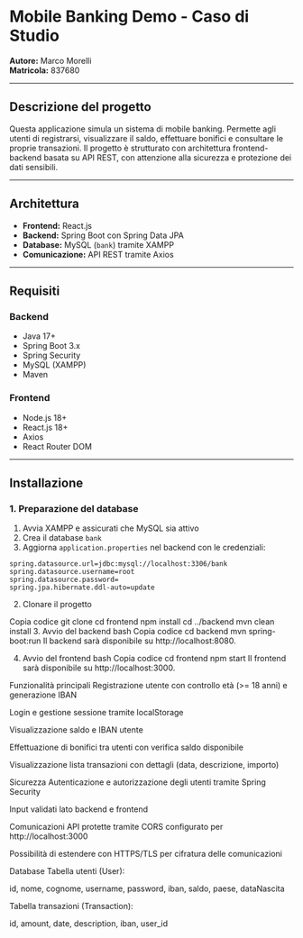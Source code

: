 # Mobile Banking Demo - Caso di Studio

**Autore:** Marco Morelli  
**Matricola:** 837680

---

## Descrizione del progetto

Questa applicazione simula un sistema di mobile banking. Permette agli utenti di registrarsi, visualizzare il saldo, effettuare bonifici e consultare le proprie transazioni. Il progetto è strutturato con architettura frontend-backend basata su API REST, con attenzione alla sicurezza e protezione dei dati sensibili.

---

## Architettura

- **Frontend:** React.js
- **Backend:** Spring Boot con Spring Data JPA
- **Database:** MySQL (`bank`) tramite XAMPP
- **Comunicazione:** API REST tramite Axios

---

## Requisiti

### Backend
- Java 17+
- Spring Boot 3.x
- Spring Security
- MySQL (XAMPP)
- Maven

### Frontend
- Node.js 18+
- React.js 18+
- Axios
- React Router DOM

---

## Installazione

### 1. Preparazione del database
1. Avvia XAMPP e assicurati che MySQL sia attivo
2. Crea il database `bank`
3. Aggiorna `application.properties` nel backend con le credenziali:
```properties
spring.datasource.url=jdbc:mysql://localhost:3306/bank
spring.datasource.username=root
spring.datasource.password=
spring.jpa.hibernate.ddl-auto=update

```
2. Clonare il progetto

Copia codice
git clone <link-del-tuo-repo>
cd frontend
npm install
cd ../backend
mvn clean install
3. Avvio del backend
bash
Copia codice
cd backend
mvn spring-boot:run
Il backend sarà disponibile su http://localhost:8080.

4. Avvio del frontend
bash
Copia codice
cd frontend
npm start
Il frontend sarà disponibile su http://localhost:3000.

Funzionalità principali
Registrazione utente con controllo età (>= 18 anni) e generazione IBAN

Login e gestione sessione tramite localStorage

Visualizzazione saldo e IBAN utente

Effettuazione di bonifici tra utenti con verifica saldo disponibile

Visualizzazione lista transazioni con dettagli (data, descrizione, importo)

Sicurezza
Autenticazione e autorizzazione degli utenti tramite Spring Security

Input validati lato backend e frontend

Comunicazioni API protette tramite CORS configurato per http://localhost:3000

Possibilità di estendere con HTTPS/TLS per cifratura delle comunicazioni

Database
Tabella utenti (User):

id, nome, cognome, username, password, iban, saldo, paese, dataNascita

Tabella transazioni (Transaction):

id, amount, date, description, iban, user_id
